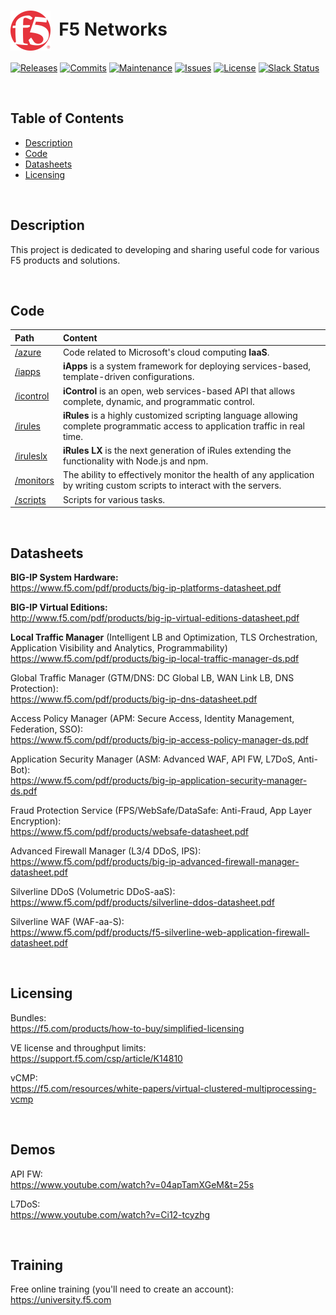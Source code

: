 # <img align="center" src="f5.svg" height="64">&nbsp;&nbsp;F5 Networks
[![Releases](https://img.shields.io/github/release/ArtiomL/f5networks.svg)](https://github.com/ArtiomL/f5networks/releases)
[![Commits](https://img.shields.io/github/commits-since/ArtiomL/f5networks/v1.0.2.svg?label=commits%20since)](https://github.com/ArtiomL/f5networks/commits/master)
[![Maintenance](https://img.shields.io/maintenance/yes/2018.svg)](https://github.com/ArtiomL/f5networks/graphs/code-frequency)
[![Issues](https://img.shields.io/github/issues/ArtiomL/f5networks.svg)](https://github.com/ArtiomL/f5networks/issues)
[![License](https://img.shields.io/badge/license-MIT-blue.svg)](/LICENSE)
[![Slack Status](https://f5cloudsolutions.herokuapp.com/badge.svg)](https://f5cloudsolutions.herokuapp.com)

&nbsp;&nbsp;

## Table of Contents
- [Description](#description)
- [Code](#code)
- [Datasheets](#datasheets)
- [Licensing](#licensing)

&nbsp;&nbsp;

## Description

This project is dedicated to developing and sharing useful code for various F5 products and solutions.

&nbsp;&nbsp;

## Code

| Path | Content |
| :--------- |:--------------- |
| [/azure](/azure) | Code related to Microsoft's cloud computing **IaaS**. |
| [/iapps](/iapps) | **iApps** is a system framework for deploying services-based, template-driven configurations. |
| [/icontrol](/icontrol) | **iControl** is an open, web services-based API that allows complete, dynamic, and programmatic control. |
| [/irules](/irules) | **iRules** is a highly customized scripting language allowing complete programmatic access to application traffic in real time. |
| [/iruleslx](/iruleslx) | **iRules LX** is the next generation of iRules extending the functionality with Node.js and npm. |
| [/monitors](/monitors) | The ability to effectively monitor the health of any application by writing custom scripts to interact with the servers. |
| [/scripts](/scripts) | Scripts for various tasks. |

&nbsp;&nbsp;

## Datasheets
 
**BIG-IP System Hardware:**  
https://www.f5.com/pdf/products/big-ip-platforms-datasheet.pdf

**BIG-IP Virtual Editions:**  
http://www.f5.com/pdf/products/big-ip-virtual-editions-datasheet.pdf

**Local Traffic Manager** (Intelligent LB and Optimization, TLS Orchestration, Application Visibility and Analytics, Programmability)   
https://www.f5.com/pdf/products/big-ip-local-traffic-manager-ds.pdf
 
Global Traffic Manager (GTM/DNS: DC Global LB, WAN Link LB, DNS Protection):  
https://www.f5.com/pdf/products/big-ip-dns-datasheet.pdf
 
Access Policy Manager (APM: Secure Access, Identity Management, Federation, SSO):  
https://www.f5.com/pdf/products/big-ip-access-policy-manager-ds.pdf
 
Application Security Manager (ASM: Advanced WAF, API FW, L7DoS, Anti-Bot):  
https://www.f5.com/pdf/products/big-ip-application-security-manager-ds.pdf
 
Fraud Protection Service (FPS/WebSafe/DataSafe: Anti-Fraud, App Layer Encryption):  
https://www.f5.com/pdf/products/websafe-datasheet.pdf
 
Advanced Firewall Manager (L3/4 DDoS, IPS):  
https://www.f5.com/pdf/products/big-ip-advanced-firewall-manager-datasheet.pdf
 
Silverline DDoS (Volumetric DDoS-aaS):  
https://www.f5.com/pdf/products/silverline-ddos-datasheet.pdf
 
Silverline WAF (WAF-aa-S):  
https://www.f5.com/pdf/products/f5-silverline-web-application-firewall-datasheet.pdf

&nbsp;&nbsp;

## Licensing

Bundles:  
https://f5.com/products/how-to-buy/simplified-licensing
 
VE license and throughput limits:  
https://support.f5.com/csp/article/K14810
 
vCMP:  
https://f5.com/resources/white-papers/virtual-clustered-multiprocessing-vcmp
 
&nbsp;&nbsp;

## Demos
 
API FW:  
https://www.youtube.com/watch?v=04apTamXGeM&t=25s
 
L7DoS:  
https://www.youtube.com/watch?v=Ci12-tcyzhg
 
&nbsp;&nbsp;
 
## Training
 
Free online training (you'll need to create an account):  
https://university.f5.com
 
 
